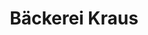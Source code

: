 ---
title: "Bäckerei Kraus"
url: /leverkusen/baeckerei-kraus-luetzenkirchener-strasse/
shop: Bäckerei
---